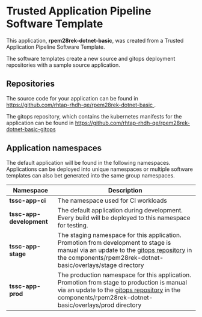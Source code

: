 # Trusted Application Pipeline Software Template

This application, **rpem28rek-dotnet-basic**, was created from a Trusted Application Pipeline Software Template.

The software templates create a new source and gitops deployment repositories with a sample source application. 

## Repositories

The source code for your application can be found in [https://github.com/rhtap-rhdh-qe/rpem28rek-dotnet-basic ](https://github.com/rhtap-rhdh-qe/rpem28rek-dotnet-basic ).
 
The gitops repository, which contains the kubernetes manifests for the application can be found in 
[https://github.com/rhtap-rhdh-qe/rpem28rek-dotnet-basic-gitops ](https://github.com/rhtap-rhdh-qe/rpem28rek-dotnet-basic-gitops ) 

## Application namespaces 

The default application will be found in the following namespaces. Applications can be deployed into unique namespaces or multiple software templates can also bet generated into the same group namespaces.  

|  Namespace   |  Description   |  
| -------- | -------- |
| **tssc-app-ci** | The namespace used for CI workloads |
| **tssc-app-development** | The default application during development. Every build will be deployed to this namespace for testing. |
| **tssc-app-stage** | The staging namespace for this application. Promotion from development to stage is manual via an update to the [gitops repository](https://github.com/rhtap-rhdh-qe/rpem28rek-dotnet-basic-gitops ) in the components/rpem28rek-dotnet-basic/overlays/stage directory |
| **tssc-app-prod** | The production namespace for this application. Promotion from stage to production is manual via an update to the [gitops repository](https://github.com/rhtap-rhdh-qe/rpem28rek-dotnet-basic-gitops ) in the components/rpem28rek-dotnet-basic/overlays/prod directory |